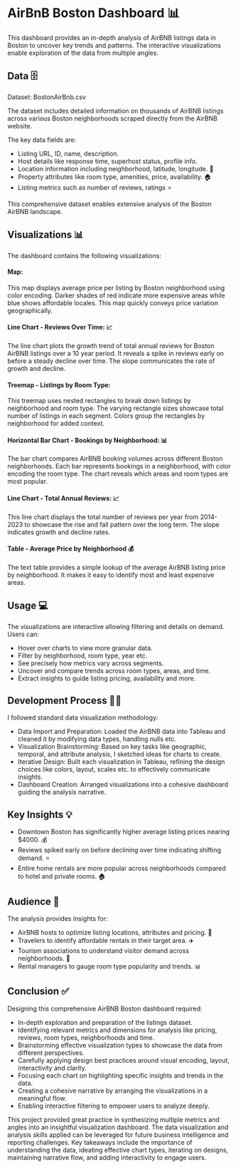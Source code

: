 
# AirBnB Boston Dashboard 📊

This dashboard provides an in-depth analysis of AirBNB listings data in Boston to uncover key trends and patterns. The interactive visualizations enable exploration of the data from multiple angles.

## Data 🗄️
Dataset: BostonAirBnb.csv

The dataset includes detailed information on thousands of AirBNB listings across various Boston neighborhoods scraped directly from the AirBNB website.

The key data fields are:

- Listing URL, ID, name, description.
- Host details like response time, superhost status, profile info.
- Location information including neighborhood, latitude, longitude. 📍
- Property attributes like room type, amenities, price, availability. 🏠
- Listing metrics such as number of reviews, ratings ⭐

This comprehensive dataset enables extensive analysis of the Boston AirBNB landscape.
## Visualizations 📊
The dashboard contains the following visualizations:

#### Map:

This map displays average price per listing by Boston neighborhood using color encoding. Darker shades of red indicate more expensive areas while blue shows affordable locales. This map quickly conveys price variation geographically.

#### Line Chart - Reviews Over Time: 📈

The line chart plots the growth trend of total annual reviews for Boston AirBNB listings over a 10 year period. It reveals a spike in reviews early on before a steady decline over time. The slope communicates the rate of growth and decline.

#### Treemap - Listings by Room Type:

This treemap uses nested rectangles to break down listings by neighborhood and room type. The varying rectangle sizes showcase total number of listings in each segment. Colors group the rectangles by neighborhood for added context.

#### Horizontal Bar Chart - Bookings by Neighborhood: 📊

The bar chart compares AirBNB booking volumes across different Boston neighborhoods. Each bar represents bookings in a neighborhood, with color encoding the room type. The chart reveals which areas and room types are most popular.

#### Line Chart - Total Annual Reviews: 📈

This line chart displays the total number of reviews per year from 2014-2023 to showcase the rise and fall pattern over the long term. The slope indicates growth and decline rates.

#### Table - Average Price by Neighborhood 💰

The text table provides a simple lookup of the average AirBNB listing price by neighborhood. It makes it easy to identify most and least expensive areas.
## Usage 💻
The visualizations are interactive allowing filtering and details on demand. Users can:

- Hover over charts to view more granular data.
- Filter by neighborhood, room type, year etc.
- See precisely how metrics vary across segments.
- Uncover and compare trends across room types, areas, and time.
- Extract insights to guide listing pricing, availability and more.
## Development Process 👩‍💻
I followed standard data visualization methodology:

- Data Import and Preparation: Loaded the AirBNB data into Tableau and cleaned it by modifying data types, handling nulls etc.
- Visualization Brainstorming: Based on key tasks like geographic, temporal, and attribute analysis, I sketched ideas for charts to create.
- Iterative Design: Built each visualization in Tableau, refining the design choices like colors, layout, scales etc. to effectively communicate insights.
- Dashboard Creation: Arranged visualizations into a cohesive dashboard guiding the analysis narrative.
## Key Insights 💡
- Downtown Boston has significantly higher average listing prices nearing $4000. 💰
- Reviews spiked early on before declining over time indicating shifting demand. ⭐
- Entire home rentals are more popular across neighborhoods compared to hotel and private rooms. 🏠
## Audience 👥
The analysis provides insights for:

- AirBNB hosts to optimize listing locations, attributes and pricing. 🏡
- Travelers to identify affordable rentals in their target area. ✈️
- Tourism associations to understand visitor demand across neighborhoods. 📝
- Rental managers to gauge room type popularity and trends. 📊

## Conclusion ✅
Designing this comprehensive AirBNB Boston dashboard required:

- In-depth exploration and preparation of the listings dataset.
- Identifying relevant metrics and dimensions for analysis like pricing, reviews, room types, neighborhoods and time.
- Brainstorming effective visualization types to showcase the data from different perspectives.
- Carefully applying design best practices around visual encoding, layout, interactivity and clarity.
- Focusing each chart on highlighting specific insights and trends in the data.
- Creating a cohesive narrative by arranging the visualizations in a meaningful flow.
- Enabling interactive filtering to empower users to analyze deeply.

This project provided great practice in synthesizing multiple metrics and angles into an insightful visualization dashboard. The data visualization and analysis skills applied can be leveraged for future business intelligence and reporting challenges. Key takeaways include the importance of understanding the data, ideating effective chart types, iterating on designs, maintaining narrative flow, and adding interactivity to engage users.
